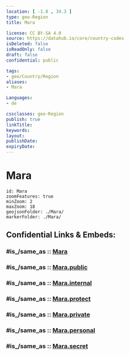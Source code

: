 ```yaml
---
location: [ -1.8 , 34.3 ] 
type: geo-Region
title: Mara

license: CC BY-SA 4.0
source: https://datahub.io/core/country-codes
isDeleted: false
isReadOnly: false
draft: false
confidential: public

tags:
- geo/Country/Region
aliases:
- Mara

Languages:
- de

cssclasses: geo-Region
publish: true
linkTitle: 
keywords: 
layout: 
publishDate: 
expiryDate: 
---
```


# Mara

```leaflet
id: Mara
zoomFeatures: true 
minZoom: 2 
maxZoom: 18
geojsonFolder: ./Mara/
markerFolder: ./Mara/
```


## Confidential Links & Embeds: 

### #is_/same_as :: [Mara](/_Standards/Earth/Continent/Africa/Africa~East/Tanzania/regions~Tanzania/Mara.md) 

### #is_/same_as :: [Mara.public](/_public/Earth/Continent/Africa/Africa~East/Tanzania/regions~Tanzania/Mara.public.md) 

### #is_/same_as :: [Mara.internal](/_internal/Earth/Continent/Africa/Africa~East/Tanzania/regions~Tanzania/Mara.internal.md) 

### #is_/same_as :: [Mara.protect](/_protect/Earth/Continent/Africa/Africa~East/Tanzania/regions~Tanzania/Mara.protect.md) 

### #is_/same_as :: [Mara.private](/_private/Earth/Continent/Africa/Africa~East/Tanzania/regions~Tanzania/Mara.private.md) 

### #is_/same_as :: [Mara.personal](/_personal/Earth/Continent/Africa/Africa~East/Tanzania/regions~Tanzania/Mara.personal.md) 

### #is_/same_as :: [Mara.secret](/_secret/Earth/Continent/Africa/Africa~East/Tanzania/regions~Tanzania/Mara.secret.md)

